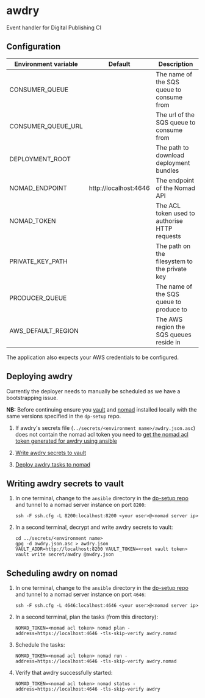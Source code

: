 awdry
=====

Event handler for Digital Publishing CI

Configuration
-------------

| Environment variable | Default               | Description
| -------------------- | --------------------- | ---------------------------------------------
| CONSUMER_QUEUE       |                       | The name of the SQS queue to consume from
| CONSUMER_QUEUE_URL   |                       | The url of the SQS queue to consume from
| DEPLOYMENT_ROOT      |                       | The path to download deployment bundles
| NOMAD_ENDPOINT       | http://localhost:4646 | The endpoint of the Nomad API
| NOMAD_TOKEN          |                       | The ACL token used to authorise HTTP requests
| PRIVATE_KEY_PATH     |                       | The path on the filesystem to the private key
| PRODUCER_QUEUE       |                       | The name of the SQS queue to produce to
| AWS_DEFAULT_REGION   |                       | The AWS region the SQS queues reside in

The application also expects your AWS credentials to be configured.

Deploying awdry
---------------

Currently the deployer needs to manually be scheduled as we have a bootstrapping issue.

**NB:** Before continuing ensure you [vault](https://www.vaultproject.io) and [nomad](https://www.nomadproject.io) installed locally with the same versions specified in the `dp-setup` repo.

1. If awdry's secrets file (`../secrets/<environment name>/awdry.json.asc`) does not contain the nomad acl token you need to [get the nomad acl token generated for awdry using ansible](https://github.com/ONSdigital/dp-setup/blob/develop/ansible/README.md#setup-nomad)

2. [Write awdry secrets to vault](#writing-awdry-secrets-to-vault)

3. [Deploy awdry tasks to nomad](#scheduling-awdry-tasks-to-nomad)

Writing awdry secrets to vault
------------------------------

1. In one terminal, change to the `ansible` directory in the [dp-setup repo](https://github.com/ONSdigital/dp-setup) and tunnel to a nomad server instance on port `8200`:
   ```
   ssh -F ssh.cfg -L 8200:localhost:8200 <your user>@<nomad server ip>
   ```

2. In a second terminal, decrypt and write awdry secrets to vault:
   ```
   cd ../secrets/<environment name>
   gpg -d awdry.json.asc > awdry.json
   VAULT_ADDR=http://localhost:8200 VAULT_TOKEN=<root vault token> vault write secret/awdry @awdry.json
   ```

Scheduling awdry on nomad
-------------------------

1. In one terminal, change to the `ansible` directory in the [dp-setup repo](https://github.com/ONSdigital/dp-setup) and tunnel to a nomad server instance on port `4646`:
   ```
   ssh -F ssh.cfg -L 4646:localhost:4646 <your user>@<nomad server ip>
   ```

2. In a second terminal, plan the tasks (from this directory):
   ```
   NOMAD_TOKEN=<nomad acl token> nomad plan -address=https://localhost:4646 -tls-skip-verify awdry.nomad
   ```

3. Schedule the tasks:
   ```
   NOMAD_TOKEN=<nomad acl token> nomad run -address=https://localhost:4646 -tls-skip-verify awdry.nomad
   ```

4. Verify that awdry successfully started:
   ```
   NOMAD_TOKEN=<nomad acl token> nomad status -address=https://localhost:4646 -tls-skip-verify awdry
   ```

